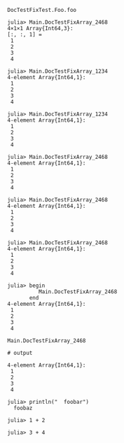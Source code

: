 ```@docs
DocTestFixTest.Foo.foo
```

```jldoctest
julia> Main.DocTestFixArray_2468
4×1×1 Array{Int64,3}:
[:, :, 1] =
 1
 2
 3
 4

julia> Main.DocTestFixArray_1234
4-element Array{Int64,1}:
 1
 2
 3
 4
```
```jldoctest
julia> Main.DocTestFixArray_1234
4-element Array{Int64,1}:
 1
 2
 3
 4

julia> Main.DocTestFixArray_2468
4-element Array{Int64,1}:
 1
 2
 3
 4
```
```jldoctest
julia> Main.DocTestFixArray_2468
4-element Array{Int64,1}:
 1
 2
 3
 4

julia> Main.DocTestFixArray_2468
4-element Array{Int64,1}:
 1
 2
 3
 4
```
```jldoctest
julia> begin
          Main.DocTestFixArray_2468
       end
4-element Array{Int64,1}:
 1
 2
 3
 4
```
```jldoctest
Main.DocTestFixArray_2468

# output

4-element Array{Int64,1}:
 1
 2
 3
 4
```
```jldoctest; filter = r"foo"
julia> println("  foobar")
  foobaz
```
```jldoctest
julia> 1 + 2

julia> 3 + 4
```
